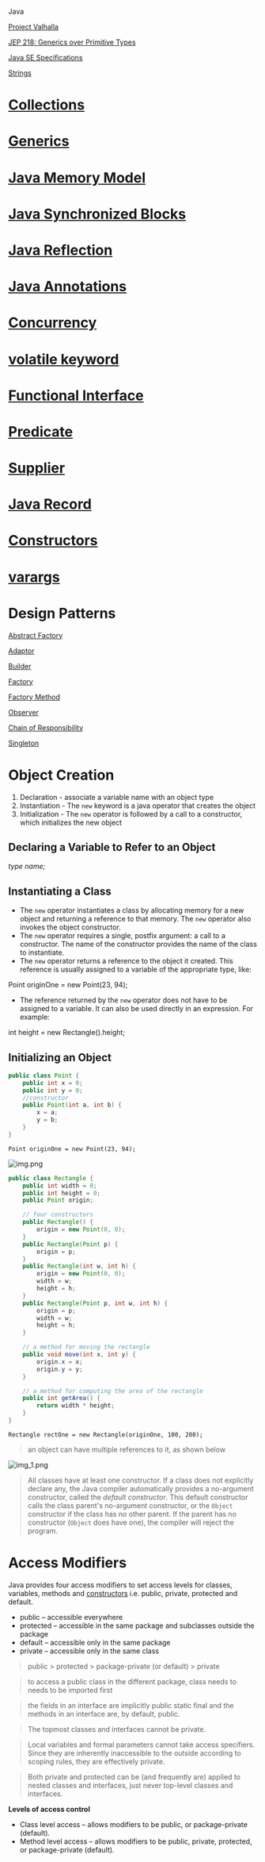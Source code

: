 Java

[Project Valhalla](https://openjdk.org/projects/valhalla/)

[JEP 218: Generics over Primitive Types](https://openjdk.org/jeps/218)

[Java SE Specifications](https://docs.oracle.com/javase/specs/)

[Strings](https://github.com/hks1/java-tutorial/blob/main/src/main/java/com/strings/README.md)
<!--
[Arrays](https://github.com/hks1/java-tutorial/blob/main/src/main/java/com/arrays/README.md)

[BST Iterator](https://github.com/hks1/java-tutorial/blob/main/src/main/java/com/bstiterator/README.md)

[clrs](https://github.com/hks1/java-tutorial/blob/main/src/main/java/com/clrs/README.md)
[ctci](https://github.com/hks1/java-tutorial/blob/main/src/main/java/com/ctci/README.md)
[epi](https://github.com/hks1/java-tutorial/blob/main/src/main/java/com/epi/README.md)

[Concurrency](https://github.com/hks1/java-tutorial/blob/main/src/main/java/com/concurrency/README.md)

[collections-custom](https://github.com/hks1/java-tutorial/blob/main/src/main/java/com/collections/custom/README.md)
[linkedlist](https://github.com/hks1/java-tutorial/blob/main/src/main/java/com/linkedlist/README.md)
[lru cache](https://github.com/hks1/java-tutorial/blob/main/src/main/java/com/lrucache/README.md)
[minstack](https://github.com/hks1/java-tutorial/blob/main/src/main/java/com/minstack/README.md)

[ood](https://github.com/hks1/java-tutorial/blob/main/src/main/java/com/ood/README.md)
[patterns](https://github.com/hks1/java-tutorial/blob/main/src/main/java/com/patterns/README.md)
[problems](https://github.com/hks1/java-tutorial/blob/main/src/main/java/com/problems/README.md)

[project euler](https://github.com/hks1/java-tutorial/blob/main/src/main/java/com/projecteuler/README.md)
[prototype](https://github.com/hks1/java-tutorial/blob/main/src/main/java/com/prototype/README.md)
[sort](https://github.com/hks1/java-tutorial/blob/main/src/main/java/com/sort/README.md)

[tree](https://github.com/hks1/java-tutorial/blob/main/src/main/java/com/tree/README.md)
[trie](https://github.com/hks1/java-tutorial/blob/main/src/main/java/com/trie/README.md)
[union find](https://github.com/hks1/java-tutorial/blob/main/src/main/java/com/unionfind/README.md)

[tutorial](https://github.com/hks1/java-tutorial/blob/main/src/main/java/com/tutorial/README.md)


-->
# [Collections](https://github.com/hks1/java-tutorial/blob/main/src/main/java/com/tutorial/collections/collections.md)
# [Generics](https://github.com/hks1/java-tutorial/blob/main/src/main/java/com/tutorial/generics/README.md)
# [Java Memory Model](https://github.com/hks1/java-tutorial/blob/main/src/main/java/com/tutorial/memorymodel/java-memory-model.md#java-memory-model)
# [Java Synchronized Blocks](https://github.com/hks1/java-tutorial/blob/main/src/main/java/com/tutorial/concurrency/syncronized/synchronized.md#synchronized)

# [Java Reflection](https://github.com/hks1/java-tutorial/blob/main/src/main/java/com/tutorial/reflection/reflection.md#java-reflection)

# [Java Annotations](https://github.com/hks1/java-tutorial/blob/main/src/main/java/com/tutorial/annotations/annotations.md#java-annotations)

# [Concurrency](https://github.com/hks1/java-tutorial/blob/main/src/main/java/com/tutorial/concurrency/README.md)

# [volatile keyword](https://github.com/hks1/java-tutorial/blob/main/src/main/java/com/tutorial/concurrency/volatile.md)

# [Functional Interface](https://github.com/hks1/java-tutorial/blob/main/src/main/java/com/tutorial/functional/functional.md)

# [Predicate](https://github.com/hks1/java-tutorial/blob/main/src/main/java/com/tutorial/functional/predicate/predicate.md)
# [Supplier](https://github.com/hks1/java-tutorial/blob/main/src/main/java/com/tutorial/functional/supplier/supplier.md)

# [Java Record](https://github.com/hks1/java-tutorial/blob/main/src/main/java/com/tutorial/records/Record.md)

# [Constructors](https://github.com/hks1/java-tutorial/blob/main/src/main/java/com/tutorial/constructors/readme.md)
# [varargs](https://github.com/hks1/java-tutorial/blob/main/src/main/java/com/tutorial/varargs/README.md)

# Design Patterns

[Abstract Factory](https://github.com/hks1/java-tutorial/blob/main/src/main/java/com/hks/design/patterns/abstractfactory/abstract-factory-pattern.md#abstract-factory)

[Adaptor](https://github.com/hks1/java-tutorial/blob/main/src/main/java/com/hks/design/patterns/adapter/adapter-pattern.md#adapter-pattern)

[Builder](https://github.com/hks1/java-tutorial/blob/main/src/main/java/com/hks/design/patterns/builder/builder-pattern.md#builder)

[Factory](https://github.com/hks1/java-tutorial/blob/main/src/main/java/com/hks/design/patterns/factory/factory-pattern.md#factory-)

[Factory Method](https://github.com/hks1/java-tutorial/blob/main/src/main/java/com/hks/design/patterns/factorymethod/factory-method-pattern.md#factory-method-)

[Observer](https://github.com/hks1/java-tutorial/blob/main/src/main/java/com/hks/design/patterns/observer/observer-pattern.md#observer-pattern)

[Chain of Responsibility](https://github.com/hks1/java-tutorial/blob/main/src/main/java/com/hks/design/patterns/chainofresponsibility/chain-of-responsibility.md#chain-of-responsibility-design-pattern)

[Singleton](https://github.com/hks1/java-tutorial/blob/main/src/main/java/com/hks/design/patterns/singleton/singleton.md#singleton-design-pattern)

# Object Creation
<!-- https://docs.oracle.com/javase/tutorial/java/javaOO/objectcreation.html -->
1. Declaration - associate a variable name with an object type
2. Instantiation - The `new` keyword is a java operator that creates the object
3. Initialization - The `new` operator is followed by a call to a constructor, which initializes the new object

## Declaring a Variable to Refer to an Object
_type name;_

## Instantiating a Class
- The `new` operator instantiates a class by allocating memory for a new object and returning a reference to that memory. The `new` operator also invokes the object constructor.
- The `new` operator requires a single, postfix argument: a call to a constructor. The name of the constructor provides the name of the class to instantiate.
- The `new` operator returns a reference to the object it created. This reference is usually assigned to a variable of the appropriate type, like:

Point originOne = new Point(23, 94);
- The reference returned by the `new` operator does not have to be assigned to a variable. It can also be used directly in an expression. For example:

int height = new Rectangle().height;
## Initializing an Object
```java
public class Point {
    public int x = 0;
    public int y = 0;
    //constructor
    public Point(int a, int b) {
        x = a;
        y = b;
    }
}
```

`Point originOne = new Point(23, 94);`

![img.png](img.png)

```java
public class Rectangle {
    public int width = 0;
    public int height = 0;
    public Point origin;

    // four constructors
    public Rectangle() {
        origin = new Point(0, 0);
    }
    public Rectangle(Point p) {
        origin = p;
    }
    public Rectangle(int w, int h) {
        origin = new Point(0, 0);
        width = w;
        height = h;
    }
    public Rectangle(Point p, int w, int h) {
        origin = p;
        width = w;
        height = h;
    }

    // a method for moving the rectangle
    public void move(int x, int y) {
        origin.x = x;
        origin.y = y;
    }

    // a method for computing the area of the rectangle
    public int getArea() {
        return width * height;
    }
}
```

`Rectangle rectOne = new Rectangle(originOne, 100, 200);`

> an object can have multiple references to it, as shown below

![img_1.png](img_1.png)


> All classes have at least one constructor. If a class does not explicitly declare any, the Java compiler automatically provides a no-argument constructor, called the _default constructor_. This default constructor calls the class parent's no-argument constructor, or the `Object` constructor if the class has no other parent. If the parent has no constructor (`Object` does have one), the compiler will reject the program.

# Access Modifiers
<!-- https://howtodoinjava.com/java/oops/java-access-modifiers/ -->

Java provides four access modifiers to set access levels for classes, variables, methods and [constructors](https://howtodoinjava.com/java/oops/java-constructors/) i.e. public, private, protected and default.

- public – accessible everywhere
- protected – accessible in the same package and subclasses outside the package
- default – accessible only in the same package
- private – accessible only in the same class

> public > protected > package-private (or default) > private

> to access a public class in the different package, class needs to needs to be imported first

> the fields in an interface are implicitly public static final and the methods in an interface are, by default, public.

> The topmost classes and interfaces cannot be private.

> Local variables and formal parameters cannot take access specifiers. Since they are inherently inaccessible to the outside according to scoping rules, they are effectively private.

> Both private and protected can be (and frequently are) applied to nested classes and interfaces, just never top-level classes and interfaces.



**Levels of access control**

- Class level access – allows modifiers to be public, or package-private (default).
- Method level access – allows modifiers to be public, private, protected, or package-private (default).










